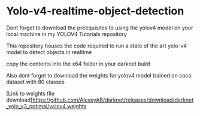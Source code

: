 # Yolo-v4-realtime-object-detection

Dont forget to download the preequisites to using the yolov4 model on your local machine in my YOLOV4 Tutorials repository

This repository houses the code required to run a state of the art yolo-v4 model to detect objects in realtime 

copy the contents into the x64 folder in your darknet build

Also dont forget to download the weights for yolov4 model trained on coco dataset with 80 classes

[Link to weights file download]https://github.com/AlexeyAB/darknet/releases/download/darknet_yolo_v3_optimal/yolov4.weights
